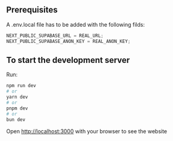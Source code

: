 ## Prerequisites

A .env.local file has to be added with the following filds:

```js
NEXT_PUBLIC_SUPABASE_URL = REAL_URL;
NEXT_PUBLIC_SUPABASE_ANON_KEY = REAL_ANON_KEY;
```

## To start the development server

Run:

```bash
npm run dev
# or
yarn dev
# or
pnpm dev
# or
bun dev
```

Open [http://localhost:3000](http://localhost:3000) with your browser to see the website
